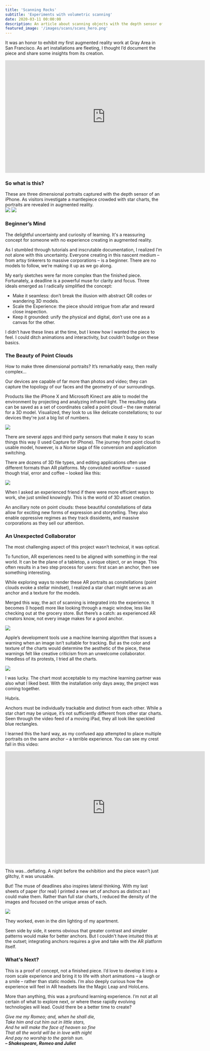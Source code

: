 ```yaml
---
title: 'Scanning Rocks'
subtitle: 'Experiments with volumetric scanning'
date: 2020-03-11 00:00:00
description: An article about scanning objects with the depth sensor of an iPhone.
featured_image: '/images/scans/scans_hero.png'
---
```


It was an honor to exhibit my first augmented reality work at Gray Area in San Francisco. As art installations are fleeting, I thought I’d document the piece and share some insights from its creation.

<iframe src="https://player.vimeo.com/video/377403981" width="640" height="360" frameborder="0" allow="autoplay; fullscreen" allowfullscreen></iframe>

<h3>So what is this?</h3>
These are three dimensional portraits captured with the depth sensor of an iPhone. As visitors investigate a mantlepiece crowded with star charts, the portraits are revealed in augmented reality.

<div class="gallery" data-columns="2">
	<img src ="/images/stars/stars_1.png"/>
	<img src ="/images/stars/stars_2.png"/>
</div>

<h3>Beginner’s Mind</h3>
The delightful uncertainty and curiosity of learning. It's a reassuring concept for someone with no experience creating in augmented reality.

As I stumbled through tutorials and inscrutable documentation, I realized I’m not alone with this uncertainty. Everyone creating in this nascent medium – from artsy tinkerers to massive corporations – is a beginner. There are no models to follow, we’re making it up as we go along.

My early sketches were far more complex than the finished piece. Fortunately, a deadline is a powerful muse for clarity and focus. Three ideals emerged as I radically simplified the concept:

* Make it seamless: don’t break the illusion with abstract QR codes or wandering 3D models.
* Scale the Experience: the piece should intrigue from afar and reward close inspection.
* Keep it grounded: unify the physical and digital, don’t use one as a canvas for the other.

I didn’t have these lines at the time, but I knew how I wanted the piece to feel. I could ditch animations and interactivity, but couldn’t budge on these basics.

<h3>The Beauty of Point Clouds</h3>

How to make three dimensional portraits? It’s remarkably easy, then really complex…

Our devices are capable of far more than photos and video; they can capture the topology of our faces and the geometry of our surroundings.

Products like the iPhone X and Microsoft Kinect are able to model the environment by projecting and analyzing infrared light. The resulting data can be saved as a set of coordinates called a point cloud – the raw material for a 3D model. Visualized, they look to us like delicate constellations; to our devices they're just a big list of numbers.

<img src ="/images/stars/stars_3.png"/>

There are several apps and third party sensors that make it easy to scan things this way (I used Capture for iPhone). The journey from point cloud to usable model, however, is a Norse saga of file conversion and application switching.

There are dozens of 3D file types, and editing applications often use different formats than AR platforms. My convoluted workflow – sussed though trial, error and coffee – looked like this:

<img src ="/images/stars/stars_4.png"/>

When I asked an experienced friend if there were more efficient ways to work, she just smiled knowingly. This is the world of 3D asset creation.

An ancillary note on point clouds: these beautiful constellations of data allow for exciting new forms of expression and storytelling. They also enable oppressive regimes as they track dissidents, and massive corporations as they sell our attention.

<h3>An Unexpected Collaborator</h3>
The most challenging aspect of this project wasn’t technical, it was optical.

To function, AR experiences need to be aligned with something in the real world. It can be the plane of a tabletop, a unique object, or an image. This often results in a two step process for users: first scan an anchor, then see something interesting.

While exploring ways to render these AR portraits as constellations (point clouds evoke a stellar mindset), I realized a star chart might serve as an anchor and a texture for the models.

Merged this way, the act of scanning is integrated into the experience. It becomes (I hoped) more like looking through a magic window, less like checking out at the grocery store. But there’s a catch: as experienced AR creators know, not every image makes for a good anchor.

<img src ="/images/stars/stars_5.png"/>

Apple’s development tools use a machine learning algorithm that issues a warning when an image isn’t suitable for tracking. But as the color and texture of the charts would determine the aesthetic of the piece, these warnings felt like creative criticism from an unwelcome collaborator. Heedless of its protests, I tried all the charts.

<img src ="/images/stars/stars_6.png"/>

I was lucky. The chart most acceptable to my machine learning partner was also what I liked best. With the installation only days away, the project was coming together.

Hubris.

Anchors must be individually trackable and distinct from each other. While a star chart may be unique, it’s not sufficiently different from other star charts. Seen through the video feed of a moving iPad, they all look like speckled blue rectangles.

I learned this the hard way, as my confused app attempted to place multiple portraits on the same anchor – a terrible experience. You can see my crest fall in this video:

<iframe src="https://player.vimeo.com/video/377425157" width="640" height="360" frameborder="0" allow="autoplay; fullscreen" allowfullscreen></iframe>

This was…deflating. A night before the exhibition and the piece wasn’t just glitchy, it was unusable.

But! The muse of deadlines also inspires lateral thinking. With my last sheets of paper (for real) I printed a new set of anchors as distinct as I could make them. Rather than full star charts, I reduced the density of the images and focused on the unique areas of each.

<img src ="/images/stars/stars_7.png"/>

They worked, even in the dim lighting of my apartment.

Seen side by side, it seems obvious that greater contrast and simpler patterns would make for better anchors. But I couldn't have intuited this at the outset; integrating anchors requires a give and take with the AR platform itself.

<h3>What's Next?</h3>
This is a proof of concept, not a finished piece. I’d love to develop it into a room scale experience and bring it to life with short animations – a laugh or a smile – rather than static models. I’m also deeply curious how the experience will feel in AR headsets like the Magic Leap and HoloLens.

More than anything, this was a profound learning experience. I’m not at all certain of what to explore next, or where these rapidly evolving technologies will lead. Could there be a better time to create?

<em>Give me my Romeo; and, when he shall die,<br>
Take him and cut him out in little stars,<br>
And he will make the face of heaven so fine<br>
That all the world will be in love with night<br>
And pay no worship to the garish sun.<br>
<strong>– Shakespeare, Romeo and Juliet</strong></em>
